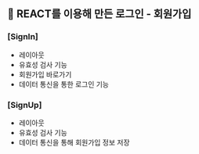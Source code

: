 ## 🎡 REACT를 이용해 만든 로그인 - 회원가입

### [SignIn] 
- 레이아웃
- 유효성 검사 기능
- 회원가입 바로가기
- 데이터 통신을 통한 로그인 기능

### [SignUp]
- 레이아웃
- 유효성 검사 기능
- 데이터 통신을 통해 회원가입 정보 저장
